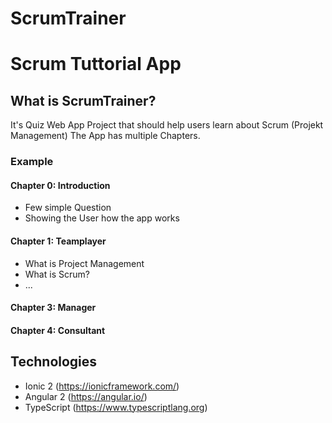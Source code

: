 # ScrumTrainer
Scrum Tuttorial App
===========================================

## What is ScrumTrainer?

It's Quiz Web App Project that should help users learn about Scrum (Projekt Management)
The App has multiple Chapters.

### Example

#### Chapter 0: Introduction
- Few simple Question 
- Showing the User how the app works

#### Chapter 1: Teamplayer
- What is Project Management
- What is Scrum?
- ...

#### Chapter 3: Manager


#### Chapter 4: Consultant


## Technologies

- Ionic 2     (https://ionicframework.com/)
- Angular 2   (https://angular.io/)
- TypeScript  (https://www.typescriptlang.org)
